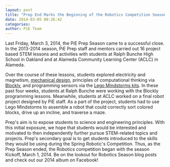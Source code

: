 ```yaml
---
layout: post
title: "Prep End Marks the Beginning of the Robotics Competition Season"
date: 2014-03-05 00:26:42
categories: 
author: PiE Team
---
```


Last Friday, March 3, 2014, the PiE Prep Season came to a successful close.  In the 2013-2014 season, PiE Prep staff and mentors carried out 16 project based STEM lessons and activities with students at Ralph Bunche High School in Oakland and at Alameda Community Learning Center (ACLC) in Alameda.  

Over the course of these lessons, students explored electricity and magnetism, [mechanical design][0], principles of computational thinking via [Blockly][1], and programming sensors via the [Lego Mindstorms kits][2].  In these past four weeks, students at Ralph Bunche were working with the Blockly programming lessons.  Meanwhile, students at ACLC worked on a final robot project designed by PiE staff.  As a part of the project, students had to use Lego Mindstorms to assemble a robot that could correctly sort colored blocks, drive up an incline, and traverse a maze.

Prep's aim is to expose students to science and engineering principles. With this initial exposure, we hope that students would be interested and motivated to then independently further pursue STEM-related topics and projects. Prep's secondary goal is to get students introduced to the skills they would be using during the Spring Robotic's Competition. Thus, as the Prep Season ended, the Robotics competition began with the season Kickoff, March 1, 2014\. Be on the lookout for Robotics Season blog posts and check out our 2014 album on Facebook!

[0]: /blog/2013/10/19/one-two-three-pull/
[1]: https://code.google.com/p/blockly/
[2]: https://education.lego.com/en-us/lego-education-product-database/mindstorms/9797-lego-mindstorms-education-base-set